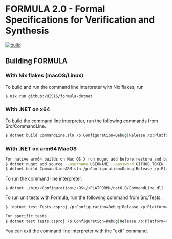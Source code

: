 # FORMULA 2.0 - Formal Specifications for Verification and Synthesis
[![build](https://github.com/VUISIS/formula-dotnet/actions/workflows/build.yml/badge.svg)](https://github.com/VUISIS/formula-dotnet/actions/workflows/build.yml)

## Building FORMULA
### With Nix flakes (macOS/Linux)
To build and run the command line interpreter with Nix flakes, run

```bash
$ nix run github:VUISIS/formula-dotnet
```

### With .NET on x64
To build the command line interpreter, run the following commands from Src/CommandLine.

```bash
$ dotnet build CommandLine.sln /p:Configuration=Debug|Release /p:Platform=x64
```

### With .NET on arm64 MacOS
```bash
For native arm64 builds on Mac OS X run nuget add before restore and build:
$ dotnet nuget add source --username USERNAME --password GITHUB_TOKEN --store-password-in-clear-text --name github "https://nuget.pkg.github.com/VUISIS/index.json"
$ dotnet build CommandLineARM.sln /p:Configuration=Debug|Release /p:Platform=ARM64
```

To run the command line interpreter:

```bash
$ dotnet ./bin/<Configuration>/<OS>/<PLATFORM>/net6.0/CommandLine.dll
```

To run unit tests with Formula, run the following command from
Src/Tests.

```bash
$  dotnet test Tests.csproj /p:Configuration=Debug|Release /p:Platform=x64|ARM64

For specific tests
$ dotnet test Tests.csproj /p:Configuration=Debug|Release /p:Platform=x64|ARM64 --filter "FullyQualifiedName=<NAMESPACE>.<CLASS>.<METHOD>"
```

You can exit the command line interpreter with the "exit" command.
